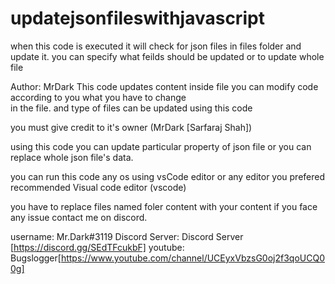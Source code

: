 # updatejsonfileswithjavascript

when this code is executed it will check for json files in files folder and update it. you can specify what feilds should be updated or to update whole file

 Author: MrDark
 This code updates content inside file
 you can modify code according to you what you have to change \
 in the file. and type of files can be updated using this code
 
 you must give credit to it's owner (MrDark [Sarfaraj Shah])
 
 using this code you can update particular property of json file
 or you can replace whole json file's data.
 
 you can run this code any os using vsCode editor or any editor you prefered
 recommended Visual code editor (vscode)
 
 
 you have to replace files named foler content with your content
 if you face any issue contact me on discord.
 
 username: Mr.Dark#3119
 Discord Server: Discord Server [https://discord.gg/SEdTFcukbF] 
 youtube: Bugslogger[https://www.youtube.com/channel/UCEyxVbzsG0oj2f3qoUCQ00g]